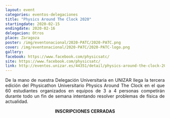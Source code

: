 ```yaml
---
layout: event
categories: eventos-delegaciones
title: "Physics Around The Clock 2020"
startingdate: 2020-02-15
endingdate: 2020-02-16
delegacion: Otros
place: Zaragoza
poster: /img/eventonacional/2020-PATC/2020-PATC.png
cover: /img/eventonacional/2020-PATC/2020-PATC-logo.png
gallery:
facebook: https://www.facebook.com/physicsatc/
site: https://www.facebook.com/physicsatc/
link: http://eventos.unizar.es/44351/detail/physics-around-the-clock-2020.html
---
```


<p style="text-align: justify;">
  De la mano de nuestra Delegación Universitaria en UNIZAR llega la tercera edición del Physicathon Universitario Physics Around The Clock en el que 60 estudiantes organizados en equipos de 3 a 4 personas competirán durante todo un fin de semana intentando resolver problemas de física de actualidad.
</p>

<p style="text-align: center; color=red;">
  <strong>INSCRIPCIONES CERRADAS</strong>
</p>
